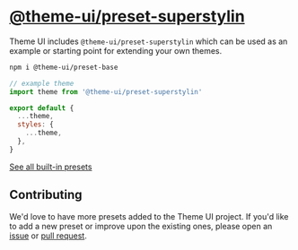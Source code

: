 # [@theme-ui/preset-superstylin](https://theme-ui.com/presets/base)

Theme UI includes `@theme-ui/preset-superstylin` which can be used as an example or
starting point for extending your own themes.

```sh
npm i @theme-ui/preset-base
```

```jsx
// example theme
import theme from '@theme-ui/preset-superstylin'

export default {
  ...theme,
  styles: {
    ...theme,
  },
}
```

[See all built-in presets][demo]

## Contributing

We'd love to have more presets added to the Theme UI project.
If you'd like to add a new preset or improve upon the existing ones, please open an [issue][] or [pull request][].

[issue]: https://github.com/system-ui/theme-ui/issues
[pull request]: https://github.com/system-ui/theme-ui/pulls
[demo]: https://theme-ui.com/demo
